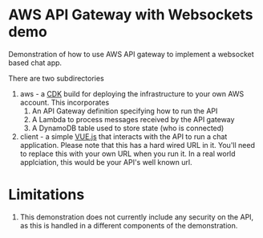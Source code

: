 # AWS API Gateway with Websockets demo
Demonstration of how to use AWS API gateway to implement a websocket based chat app.  

There are two subdirectories
1. aws - a [CDK](https://aws.amazon.com/cdk/) build for deploying the infrastructure to your own AWS account.  This incorporates
    1. An API Gateway definition specifying how to run the API
    2. A Lambda to process messages received by the API gateway
    3. A DynamoDB table used to store state (who is connected)
1. client - a simple [VUE.js](https://vuejs.org/) that interacts with the API to run a chat application.  Please note that this has a hard wired URL in it.  You'll need to replace this with your own URL when you run it.  In a real world applciation, this would be your API's well known url.


# Limitations
1. This demonstration does not currently include any security on the API, as this is handled in a different components of the demonstration.